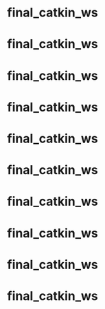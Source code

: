 # final_catkin_ws
# final_catkin_ws
# final_catkin_ws
# final_catkin_ws
# final_catkin_ws
# final_catkin_ws
# final_catkin_ws
# final_catkin_ws
# final_catkin_ws
# final_catkin_ws
